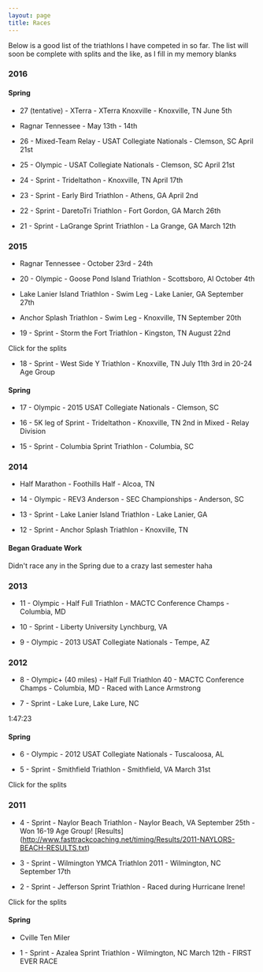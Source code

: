 ```yaml
---
layout: page
title: Races
---
```


<p class="message">
  Below is a good list of the triathlons I have competed in so far. The list will soon be complete with splits and the like, as I fill in my memory blanks
</p>

<a name="2016"></a>

### 2016

#### Spring

* 27 (tentative) - XTerra - XTerra Knoxville - Knoxville, TN June 5th

*   Ragnar Tennessee - May 13th - 14th

* 26 - Mixed-Team Relay - USAT Collegiate Nationals - Clemson, SC April 21st

* 25 - Olympic - USAT Collegiate Nationals - Clemson, SC April 21st

* 24 - Sprint - Trideltathon - Knoxville, TN April 17th

* 23 - Sprint - Early Bird Triathlon - Athens, GA April 2nd

* 22 - Sprint - DaretoTri Triathlon - Fort Gordon, GA March 26th

* 21 - Sprint - LaGrange Sprint Triathlon - La Grange, GA March 12th

<a name="2015"></a>

### 2015

*   Ragnar Tennessee - October 23rd - 24th

* 20 - Olympic - Goose Pond Island Triathlon - Scottsboro, Al October 4th

*   Lake Lanier Island Triathlon - Swim Leg - Lake Lanier, GA September 27th

*   Anchor Splash Triathlon - Swim Leg - Knoxville, TN September 20th

* 19 - Sprint - Storm the Fort Triathlon - Kingston, TN August 22nd

Click for the splits <i class="fa fa-chevron-down fa-fw" onclick="toggle_visibility('toggle19');"></i>
<div id="toggle19" style="display:none;">
  <table>
    <tr>
      <th>Event</th>
      <th>Time</th>
      <th>Place</th>
      <th>Distance</th>
      <th>Pace</th>
    </tr>
    <tr>
      <td>Swim</td>
      <td>10:47</td>
      <td>25</td>
      <td>600m</td>
      <td></td>
    </tr>
    <tr>
      <td>T1</td>
      <td>1:53</td>
      <td></td>
      <td></td>
      <td></td>
    </tr>
    <tr>
      <td>Bike</td>
      <td>1:02:28</td>
      <td>73</td>
      <td></td>
      <td></td>
    </tr>
    <tr>
      <td>T2</td>
      <td>1:06</td>
      <td></td>
      <td></td>
      <td></td>
    </tr>
    <tr>
      <td>Run</td>
      <td>36:00</td>
      <td>47</td>
      <td></td>
      <td></td>
    </tr>
    <tr>
      <td>Finish</td>
      <td>1:52:12</td>
      <td>55</td>
      <td><a href="http://racedayevents.net/files/5814/4027/3715/UPDATED_2015_STF_SPRINT_TRASITIONS_AND_SPLITS.txt">Results</a></td>
      <td></td>
    </tr>
  </table>
</div>

* 18 - Sprint - West Side Y Triathlon - Knoxville, TN July 11th 3rd in 20-24 Age Group

#### Spring

* 17 - Olympic - 2015 USAT Collegiate Nationals - Clemson, SC

* 16 - 5K leg of Sprint - Trideltathon - Knoxville, TN 2nd in Mixed - Relay Division

* 15 - Sprint - Columbia Sprint Triathlon - Columbia, SC

<a name="2014"></a>

### 2014

*    Half Marathon - Foothills Half - Alcoa, TN

* 14 - Olympic - REV3 Anderson - SEC Championships - Anderson, SC

* 13 - Sprint - Lake Lanier Island Triathlon - Lake Lanier, GA

* 12 - Sprint - Anchor Splash Triathlon - Knoxville, TN

#### Began Graduate Work

Didn't race any in the Spring due to a crazy last semester haha

<a name="2013"></a>

### 2013

* 11 - Olympic - Half Full Triathlon - MACTC Conference Champs - Columbia, MD

* 10 - Sprint - Liberty University Lynchburg, VA

* 9 - Olympic - 2013 USAT Collegiate Nationals - Tempe, AZ

<a name="2012"></a>

### 2012

* 8 - Olympic+ (40 miles) - Half Full Triathlon 40 - MACTC Conference Champs - Columbia, MD - Raced with Lance Armstrong

* 7 - Sprint - Lake Lure, Lake Lure, NC

1:47:23

#### Spring

* 6 - Olympic - 2012 USAT Collegiate Nationals - Tuscaloosa, AL

* 5 - Sprint - Smithfield Triathlon - Smithfield, VA March 31st

Click for the splits <i class="fa fa-chevron-down fa-fw" onclick="toggle_visibility('toggle5');"></i>
<div id="toggle5" style="display:none;"><table>
  <thead>
    <th>Event</th>
    <th>Time</th>
    <th>Place</th>
    <th>Distance</th>
    <th>Pace</th>
  </thead>
  <tr>
    <td>Swim</td>
    <td>05:22</td>
    <td>96</td>
    <td>300 m</td>
    <td> / 100m</td>
  </tr>
  <tr>
    <td>T1</td>
    <td>01:38</td>
    <td>75</td>
    <td> </td>
    <td> </td>
  </tr>
  <tr>
    <td>Bike</td>
    <td>33:58</td>
    <td>203</td>
    <td>10 mi</td>
    <td>18 mph</td>
  </tr>
  <tr>
    <td>T2</td>
    <td>00:42</td>
    <td>7</td>
    <td></td>
    <td></td>
  </tr>
  <tr>
    <td>Run</td>
    <td>25</td>
    <td>195</td>
    <td>5k</td>
    <td> / mile</td>
  </tr>
  <tr>
    <td>Finish</td>
    <td>01:07:17</td>
    <td>173</td>
    <td><a href="http://www.setupevents.com/index.cfm?fuseaction=event_results&id=2819">Results</a></td>
    <td> </td>
  </tr>
</table>
</div>

<a name="2011"></a>

### 2011

* 4 - Sprint - Naylor Beach Triathlon - Naylor Beach, VA September 25th - Won 16-19 Age Group! [Results] (http://www.fasttrackcoaching.net/timing/Results/2011-NAYLORS-BEACH-RESULTS.txt)

* 3 - Sprint - Wilmington YMCA Triathlon 2011 - Wilmington, NC September 17th

* 2 - Sprint - Jefferson Sprint Triathlon - Raced during Hurricane Irene!

Click for the splits <i class="fa fa-chevron-down fa-fw" onclick="toggle_visibility('toggle2');"></i>
<div id="toggle2" style="display:none;"><table>
  <tr>
    <th>Event</th>
    <th>Time</th>
    <th>Place</th>
    <th>Distance</th>
    <th>Pace</th>
  </tr>
  <tr>
    <td>Swim</td>
    <td>06:59.426</td>
    <td></td>
    <td>300m</td>
    <td>02:19 / 100m</td>
  </tr>
  <tr>
    <td>T1</td>
    <td>1:26</td>
    <td></td>
    <td></td>
    <td></td>
  </tr>
  <tr>
    <td>Bike</td>
    <td>1:00:34</td>
    <td></td>
    <td>12 mi</td>
    <td>11.89 mph</td>
  </tr>
  <tr>
    <td>T2</td>
    <td>0:23</td>
    <td></td>
    <td></td>
    <td></td>
  </tr>
  <tr>
    <td>Run</td>
    <td>27:25.093</td>
    <td></td>
    <td>5k</td>
    <td>08:51 / mile</td>
  </tr>
  <tr>
    <td>Finish</td>
    <td></td>
    <td>47</td>
    <td><a href="http://cms.results.frontrunnertiming.com/2011/Athletes/Results.aspx?raceKey=3B8E5768-97CD-446C-9D5E-9C8B41A74F0C&athleteId=150">Results</a></td>
    <td></td>
  </tr>
</table>
</div>

#### Spring

* Cville Ten Miler

* 1 - Sprint - Azalea Sprint Triathlon -  Wilmington, NC March 12th - FIRST EVER RACE
